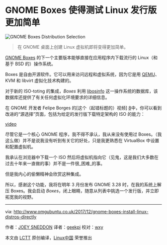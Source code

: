 GNOME Boxes 使得测试 Linux 发行版更加简单
==============

![GNOME Boxes Distribution Selection](http://www.omgubuntu.co.uk/wp-content/uploads/2017/12/GNOME-Boxes-INstall-Distros-750x475.jpg)

> 在 GNOME 桌面上创建 Linux 虚拟机即将变得更加简单。

[GNOME Boxes][5] 的下一个主要版本能够直接在应用程序内下载流行的 Linux（和基于 BSD 的）操作系统。

Boxes 是自由开源软件。它可以用来访问远程和虚拟系统，因为它是用 [QEMU][6]、KVM 和 libvirt 虚拟化技术构建的。

对于新的 ISO-toting 的集成，_Boxes_ 利用 [libosinfo][7] 这一操作系统的数据库，该数据库还提供了有关任何虚拟化环境要求的详细信息。

在 GNOME 开发者 Felipe Borges 的[这个（起错标题的）视频] [8]中，你可以看到改进的“源选择”页面，包括为给定的发行版下载特定架构的 ISO 的能力：

[video](https://youtu.be/CGahI05Gbac)

尽管它是一个核心 GNOME 程序，我不得不承认，我从来没有使用过 Boxes。（我这么做）并不是说我没有听到有关它的好处，只是我更熟悉在 VirtualBox 中设置和配置虚拟机。

我承认在浏览器中下载一个 ISO 然后将虚拟机指向它（见鬼，这是我们大多数在过去十年来一直做的事）并不是一件很_困难_的事。

但是我内心的偷懒精神会欣赏这种集成。

所以，感谢这个功能，我将在明年 3 月份发布 GNOME 3.28 时，在我的系统上解压 Boxes。我会启动 _Boxes_，闭上眼睛，随意从列表中挑选一个发行版，并立即拓宽我的视野。

--------------------------------------------------------------------------------

via: http://www.omgubuntu.co.uk/2017/12/gnome-boxes-install-linux-distros-directly

作者：[JOEY SNEDDON][a]
译者：[geekpi](https://github.com/geekpi)
校对：[wxy](https://github.com/wxy)

本文由 [LCTT](https://github.com/LCTT/TranslateProject) 原创编译，[Linux中国](https://linux.cn/) 荣誉推出

[a]:https://plus.google.com/117485690627814051450/?rel=author
[1]:https://plus.google.com/117485690627814051450/?rel=author
[2]:http://www.omgubuntu.co.uk/category/dev
[3]:http://www.omgubuntu.co.uk/category/video
[4]:http://www.omgubuntu.co.uk/2017/12/gnome-boxes-install-linux-distros-directly
[5]:https://en.wikipedia.org/wiki/GNOME_Boxes
[6]:https://en.wikipedia.org/wiki/QEMU
[7]:https://libosinfo.org/
[8]:https://blogs.gnome.org/felipeborges/boxes-downloadable-oses/
